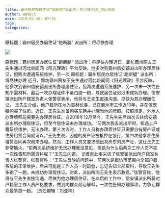 ```yaml
---
title: 霸州居民办居住证“跑断腿”派出所：将尽快办理_河北频道
author: wetech
date: 2019-02-20- 07:26
tags: 
categories: 
---
```

原标题：霸州居民办居住证“跑断腿” 派出所：将尽快办理
<!-- more -->
                
<img align="center" border="0" src="http://p2.ifengimg.com/a/2016/0810/204c433878d5cf9size1_w16_h16.png" />
                
            
原标题：霸州居民办居住证“跑断腿” 派出所：将尽快办理近日，廊坊霸州网友王先生通过河北新闻网《阳光理政》平台反映，他多次到霸州信安镇派出所办理居住证，但两次遭遇系统维护，另一次
原标题：霸州居民办居住证“跑断腿” 派出所：将尽快办理
近日，廊坊霸州网友王先生通过河北新闻网《阳光理政》平台反映，他多次到霸州信安镇派出所办理居住证，但两次遭遇系统维护，另一次未一次性告知所需材料，最后一次办理证件不全白跑一趟，导致居住证迟迟未成功办理。信安镇派出所户籍室负责人张警官表示，他将与王先生直接沟通，尽快为其办理居住证。
王先生介绍，他户籍所在地为吉林长春，已在霸州市工作近10年，并在信安镇购买了住房。近日，王先生准备购买车辆并办理当地的牌照。按照规定，外地人办理牌照前需要先办理居住证。自2018年12月至今，王先生先后四次去往信安镇派出所办理居住证，但至今居住证未办理成功。“前两次我去派出所时，都遇上户籍系统维护，无法办理。第三次去时，工作人员称办理居住证只需要自有房产证或住房租赁合同就可以。”王先生说，因他的房产证被抵押在银行，第四次他拿着住房租赁合同再次前来办理。然而，工作人员又要求他出具房东的房产证，这让王先生非常恼火。“前两次系统维护无法办理我没意见，但是为什么后两次工作人员不能一次性告知所需资料呢？”王先生问道。
记者就此事采访了信安镇派出所户籍室负责人张警官。张警官称：“王先生反映的问题中，前两次是廊坊市范围内全部户籍系统的正常维护，后来可能是工作人员一时疏忽，忘记告知全部资料，导致王先生多跑了一趟，未成功办理居住证。对此，派出所向王先生表示歉意。”张警官称，他将与王先生直接沟通，尽快为他办理居住证。在以后的工作中，信安镇派出所将对户籍室工作人员严格要求，做到向群众耐心解释，一次性告知办理事项，力争让群众最多跑一趟。
[责任编辑：刘亚楠]
            
